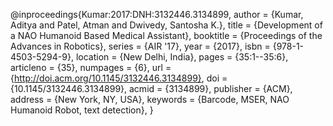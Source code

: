 


@inproceedings{Kumar:2017:DNH:3132446.3134899,
 author = {Kumar, Aditya and Patel, Atman and Dwivedy, Santosha K.},
 title = {Development of a NAO Humanoid Based Medical Assistant},
 booktitle = {Proceedings of the Advances in Robotics},
 series = {AIR '17},
 year = {2017},
 isbn = {978-1-4503-5294-9},
 location = {New Delhi, India},
 pages = {35:1--35:6},
 articleno = {35},
 numpages = {6},
 url = {http://doi.acm.org/10.1145/3132446.3134899},
 doi = {10.1145/3132446.3134899},
 acmid = {3134899},
 publisher = {ACM},
 address = {New York, NY, USA},
 keywords = {Barcode, MSER, NAO Humanoid Robot, text detection},
} 

